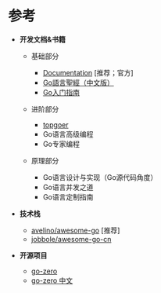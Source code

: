 # 参考

+ **开发文档&书籍**
  + 基础部分

    + [Documentation](https://go.dev/doc/) [推荐；官方]
    + [Go語言聖經（中文版）](https://wizardforcel.gitbooks.io/gopl-zh/content/)
    + [Go入门指南](https://zengweigang.gitbooks.io/core-go/content/index.html)
  + 进阶部分

    + [topgoer](https://www.topgoer.com/)
    + Go语言高级编程
    + Go专家编程
  + 原理部分
    + Go语言设计与实现（Go源代码角度）
    + Go语言并发之道
    + Go语言定制指南
+ **技术栈**
  + [avelino/awesome-go](https://github.com/avelino/awesome-go) [推荐]
  + [jobbole/awesome-go-cn](https://github.com/jobbole/awesome-go-cn)
+ **开源项目**

  + [go-zero](https://go-zero.dev/en/)
  + [go-zero 中文](https://go-zero.dev/cn/)
